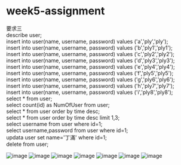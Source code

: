 # week5-assignment  
要求三  
describe user;  
insert into user(name, username, password) values ('a','ply','ply');  
insert into user(name, username, password) values ('b','ply1','ply1');  
insert into user(name, username, password) values ('c','ply2','ply2');  
insert into user(name, username, password) values ('d','ply3','ply3');  
insert into user(name, username, password) values ('e','ply4','ply4');  
insert into user(name, username, password) values ('f','ply5','ply5');  
insert into user(name, username, password) values ('g','ply6','ply6');  
insert into user(name, username, password) values ('h','ply7','ply7');  
insert into user(name, username, password) values ('i','ply8','ply8');  
select * from user;  
select count(id) as NumOfUser from user;  
select * from user order by time desc;  
select * from user order by time desc limit 1,3;  
select username from user where id=1;  
select username,password from user where id=1;  
updata user set name='丁滿' where id=1;  
delete from user;  

![image](https://chan-yang2020.github.io/week5-assignment/describe_table.png)
![image](https://chan-yang2020.github.io/week5-assignment/database&table.png)
![image](https://chan-yang2020.github.io/week5-assignment/insert.png)
![image](https://chan-yang2020.github.io/week5-assignment/count&order.png)
![image](https://chan-yang2020.github.io/week5-assignment/order_limit.png)
![image](https://chan-yang2020.github.io/week5-assignment/select_username&password.png)
![image](https://chan-yang2020.github.io/week5-assignment/update&delete.png)

